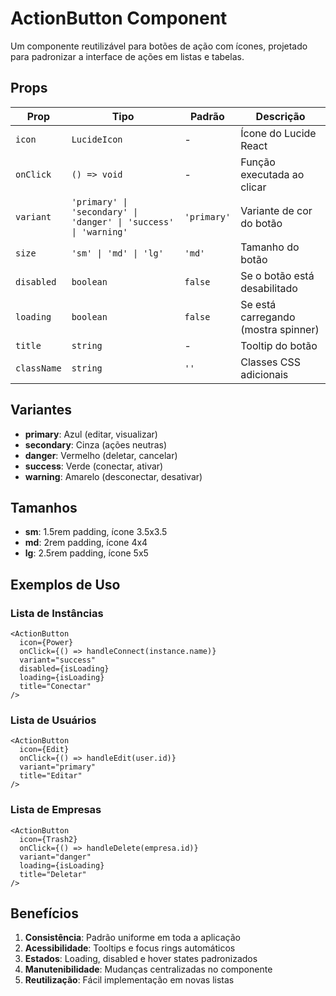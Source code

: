 # ActionButton Component

Um componente reutilizável para botões de ação com ícones, projetado para padronizar a interface de ações em listas e tabelas.

## Props

| Prop | Tipo | Padrão | Descrição |
|------|------|--------|-----------|
| `icon` | `LucideIcon` | - | Ícone do Lucide React |
| `onClick` | `() => void` | - | Função executada ao clicar |
| `variant` | `'primary' \| 'secondary' \| 'danger' \| 'success' \| 'warning'` | `'primary'` | Variante de cor do botão |
| `size` | `'sm' \| 'md' \| 'lg'` | `'md'` | Tamanho do botão |
| `disabled` | `boolean` | `false` | Se o botão está desabilitado |
| `loading` | `boolean` | `false` | Se está carregando (mostra spinner) |
| `title` | `string` | - | Tooltip do botão |
| `className` | `string` | `''` | Classes CSS adicionais |

## Variantes

- **primary**: Azul (editar, visualizar)
- **secondary**: Cinza (ações neutras)
- **danger**: Vermelho (deletar, cancelar)
- **success**: Verde (conectar, ativar)
- **warning**: Amarelo (desconectar, desativar)

## Tamanhos

- **sm**: 1.5rem padding, ícone 3.5x3.5
- **md**: 2rem padding, ícone 4x4
- **lg**: 2.5rem padding, ícone 5x5

## Exemplos de Uso

### Lista de Instâncias
```tsx
<ActionButton
  icon={Power}
  onClick={() => handleConnect(instance.name)}
  variant="success"
  disabled={isLoading}
  loading={isLoading}
  title="Conectar"
/>
```

### Lista de Usuários
```tsx
<ActionButton
  icon={Edit}
  onClick={() => handleEdit(user.id)}
  variant="primary"
  title="Editar"
/>
```

### Lista de Empresas
```tsx
<ActionButton
  icon={Trash2}
  onClick={() => handleDelete(empresa.id)}
  variant="danger"
  loading={isLoading}
  title="Deletar"
/>
```

## Benefícios

1. **Consistência**: Padrão uniforme em toda a aplicação
2. **Acessibilidade**: Tooltips e focus rings automáticos
3. **Estados**: Loading, disabled e hover states padronizados
4. **Manutenibilidade**: Mudanças centralizadas no componente
5. **Reutilização**: Fácil implementação em novas listas 